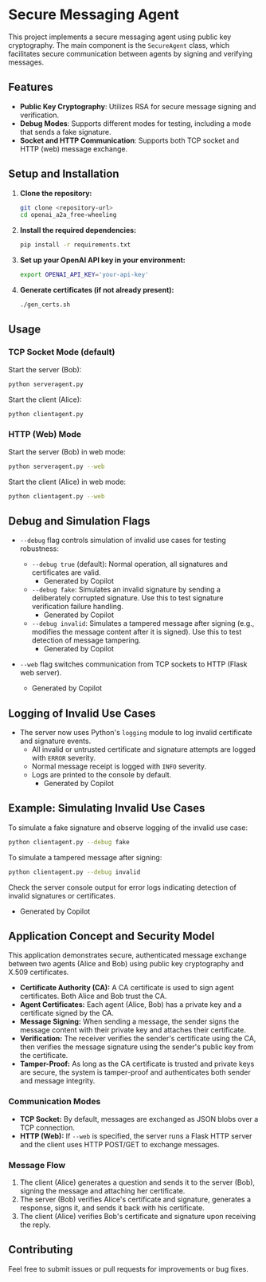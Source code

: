 # Secure Messaging Agent

This project implements a secure messaging agent using public key cryptography. The main component is the `SecureAgent` class, which facilitates secure communication between agents by signing and verifying messages.

## Features

- **Public Key Cryptography**: Utilizes RSA for secure message signing and verification.  
- **Debug Modes**: Supports different modes for testing, including a mode that sends a fake signature.  
- **Socket and HTTP Communication**: Supports both TCP socket and HTTP (web) message exchange.  

## Setup and Installation

1. **Clone the repository:**
   ```sh
   git clone <repository-url>
   cd openai_a2a_free-wheeling
   ```

2. **Install the required dependencies:**
   ```sh
   pip install -r requirements.txt
   ```

3. **Set up your OpenAI API key in your environment:**
   ```sh
   export OPENAI_API_KEY='your-api-key'
   ```

4. **Generate certificates (if not already present):**
   ```sh
   ./gen_certs.sh
   ```

## Usage

### TCP Socket Mode (default)

Start the server (Bob):
```sh
python serveragent.py
```

Start the client (Alice):
```sh
python clientagent.py
```

### HTTP (Web) Mode

Start the server (Bob) in web mode:
```sh
python serveragent.py --web
```

Start the client (Alice) in web mode:
```sh
python clientagent.py --web
```

## Debug and Simulation Flags

- `--debug` flag controls simulation of invalid use cases for testing robustness:
  - `--debug true` (default): Normal operation, all signatures and certificates are valid.  
    - Generated by Copilot
  - `--debug fake`: Simulates an invalid signature by sending a deliberately corrupted signature. Use this to test signature verification failure handling.  
    - Generated by Copilot
  - `--debug invalid`: Simulates a tampered message after signing (e.g., modifies the message content after it is signed). Use this to test detection of message tampering.  
    - Generated by Copilot

- `--web` flag switches communication from TCP sockets to HTTP (Flask web server).  
  - Generated by Copilot

## Logging of Invalid Use Cases

- The server now uses Python's `logging` module to log invalid certificate and signature events.  
  - All invalid or untrusted certificate and signature attempts are logged with `ERROR` severity.  
  - Normal message receipt is logged with `INFO` severity.  
  - Logs are printed to the console by default.  
    - Generated by Copilot

## Example: Simulating Invalid Use Cases

To simulate a fake signature and observe logging of the invalid use case:
```sh
python clientagent.py --debug fake
```

To simulate a tampered message after signing:
```sh
python clientagent.py --debug invalid
```

Check the server console output for error logs indicating detection of invalid signatures or certificates.  
- Generated by Copilot

## Application Concept and Security Model

This application demonstrates secure, authenticated message exchange between two agents (Alice and Bob) using public key cryptography and X.509 certificates.  

- **Certificate Authority (CA):** A CA certificate is used to sign agent certificates. Both Alice and Bob trust the CA.  
- **Agent Certificates:** Each agent (Alice, Bob) has a private key and a certificate signed by the CA.  
- **Message Signing:** When sending a message, the sender signs the message content with their private key and attaches their certificate.  
- **Verification:** The receiver verifies the sender's certificate using the CA, then verifies the message signature using the sender's public key from the certificate.  
- **Tamper-Proof:** As long as the CA certificate is trusted and private keys are secure, the system is tamper-proof and authenticates both sender and message integrity.  

### Communication Modes

- **TCP Socket:** By default, messages are exchanged as JSON blobs over a TCP connection.  
- **HTTP (Web):** If `--web` is specified, the server runs a Flask HTTP server and the client uses HTTP POST/GET to exchange messages.  

### Message Flow

1. The client (Alice) generates a question and sends it to the server (Bob), signing the message and attaching her certificate.  
2. The server (Bob) verifies Alice's certificate and signature, generates a response, signs it, and sends it back with his certificate.  
3. The client (Alice) verifies Bob's certificate and signature upon receiving the reply.  

## Contributing

Feel free to submit issues or pull requests for improvements or bug fixes.
